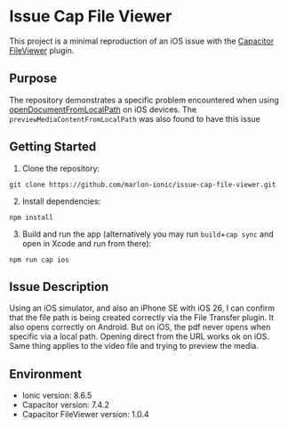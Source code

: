 # Issue Cap File Viewer

This project is a minimal reproduction of an iOS issue with the [Capacitor FileViewer](https://capacitorjs.com/docs/apis/file-viewer) plugin.

## Purpose

The repository demonstrates a specific problem encountered when using [openDocumentFromLocalPath](https://capacitorjs.com/docs/apis/file-viewer#opendocumentfromlocalpath) on iOS devices. The `previewMediaContentFromLocalPath` was also found to have this issue

## Getting Started

1. Clone the repository:
  ```
  git clone https://github.com/marlon-ionic/issue-cap-file-viewer.git
  ```

2. Install dependencies:
  ```
  npm install
  ```

3. Build and run the app (alternatively you may run `build`+`cap sync` and open in Xcode and run from there):
  ```
  npm run cap ios
  ```

## Issue Description

Using an iOS simulator, and also an iPhone SE with iOS 26, I can confirm that the file path is being created correctly via the File Transfer plugin. It also opens correctly on Android. But on iOS, the pdf never opens when specific via a local path. Opening direct from the URL works ok on iOS. Same thing applies to the video file and trying to preview the media.

## Environment

- Ionic version: 8.6.5
- Capacitor version: 7.4.2
- Capacitor FileViewer version: 1.0.4

